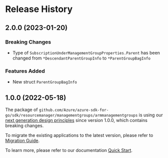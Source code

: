 # Release History

## 2.0.0 (2023-01-20)
### Breaking Changes

- Type of `SubscriptionUnderManagementGroupProperties.Parent` has been changed from `*DescendantParentGroupInfo` to `*ParentGroupBagInfo`

### Features Added

- New struct `ParentGroupBagInfo`


## 1.0.0 (2022-05-18)

The package of `github.com/Azure/azure-sdk-for-go/sdk/resourcemanager/managementgroups/armmanagementgroups` is using our [next generation design principles](https://azure.github.io/azure-sdk/general_introduction.html) since version 1.0.0, which contains breaking changes.

To migrate the existing applications to the latest version, please refer to [Migration Guide](https://aka.ms/azsdk/go/mgmt/migration).

To learn more, please refer to our documentation [Quick Start](https://aka.ms/azsdk/go/mgmt).